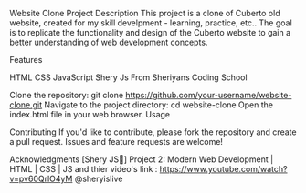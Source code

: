 
Website Clone Project
Description
This project is a clone of Cuberto old website, created for my skill develpment - learning, practice, etc.. The goal is to replicate the functionality and design of the Cuberto  website to gain a better understanding of web development concepts.

Features

HTML
CSS
JavaScript
Shery Js  From Sheriyans Coding School

Clone the repository: git clone https://github.com/your-username/website-clone.git
Navigate to the project directory: cd website-clone
Open the index.html file in your web browser.
Usage



Contributing
If you'd like to contribute, please fork the repository and create a pull request. Issues and feature requests are welcome!


Acknowledgments
[Shery JS🚀] Project 2: Modern Web Development | HTML | CSS | JS 
and thier video's link : https://www.youtube.com/watch?v=pv60QrlO4yM
@sheryislive
